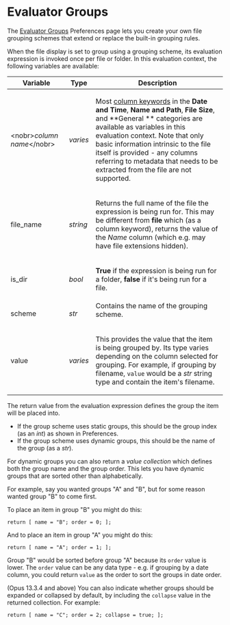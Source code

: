 # Evaluator Groups

The [Evaluator Groups](/Manual/preferences/preferences_categories/file_display_columns/evaluator_groups.md) Preferences page lets you create your own file grouping schemes that extend or replace the built-in grouping rules.

When the file display is set to group using a grouping scheme, its evaluation expression is invoked once per file or folder. In this evaluation context, the following variables are available:

<table>
<thead><tr><th>
Variable</th><th>
Type</th><th>
Description
</th></tr></thead><tbody><tr><td>

\<nobr\>*column name*\</nobr\></td><td>

*varies*</td><td>

Most [column keywords](/Manual/reference/metadata_keywords/keywords_for_columns.md) in the **Date and Time**, **Name and Path**, **File Size**, and \*\*General \*\* categories are available as variables in this evaluation context. Note that only basic information intrinsic to the file itself is provided - any columns referring to metadata that needs to be extracted from the file are not supported.
</td></tr><tr><td>
file_name</td><td>

*string*</td><td>

Returns the full name of the file the expression is being run for. This may be different from **file** which (as a column keyword), returns the value of the *Name* column (which e.g. may have file extensions hidden).
</td></tr><tr><td>
is_dir</td><td>

*bool*</td><td>

**True** if the expression is being run for a folder, **false** if it's being run for a file.
</td></tr><tr><td>
scheme</td><td>

*str*</td><td>
Contains the name of the grouping scheme.
</td></tr><tr><td>
value</td><td>

*varies*</td><td>

This provides the value that the item is being grouped by. Its type varies depending on the column selected for grouping. For example, if grouping by filename, `value` would be a *str* string type and contain the item's filename.
</td></tr></tbody>
</table>

The return value from the evaluation expression defines the group the item will be placed into.

- If the group scheme uses static groups, this should be the group index (as an *int*) as shown in Preferences.
- If the group scheme uses dynamic groups, this should be the name of the group (as a *str*).

For dynamic groups you can also return a *value collection* which defines both the group name and the group order. This lets you have dynamic groups that are sorted other than alphabetically.

For example, say you wanted groups "A" and "B", but for some reason wanted group "B" to come first.

To place an item in group "B" you might do this:

    return [ name = "B"; order = 0; ];

And to place an item in group "A" you might do this:

    return [ name = "A"; order = 1; ];

Group "B" would be sorted before group "A" because its `order` value is lower. The `order` value can be any data type - e.g. if grouping by a date column, you could return `value` as the order to sort the groups in date order.

(Opus 13.3.4 and above) You can also indicate whether groups should be expanded or collapsed by default, by including the `collapse` value in the returned collection. For example:

    return [ name = "C"; order = 2; collapse = true; ];

